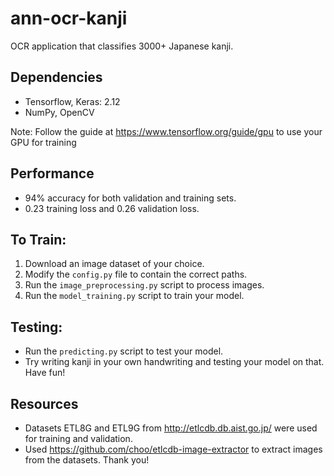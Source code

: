 # ann-ocr-kanji
OCR application that classifies 3000+ Japanese kanji.

## Dependencies
* Tensorflow, Keras: 2.12
* NumPy, OpenCV

Note: Follow the guide at https://www.tensorflow.org/guide/gpu to use your GPU for training

## Performance
* 94% accuracy for both validation and training sets.
* 0.23 training loss and 0.26 validation loss.

## To Train:
1. Download an image dataset of your choice.
2. Modify the ```config.py``` file to contain the correct paths.
3. Run the ```image_preprocessing.py``` script to process images.
4. Run the ```model_training.py``` script to train your model.

## Testing:
* Run the ```predicting.py``` script to test your model. 
* Try writing kanji in your own handwriting and testing your model on that. Have fun!

## Resources
* Datasets ETL8G and ETL9G from http://etlcdb.db.aist.go.jp/ were used for training and validation.
* Used https://github.com/choo/etlcdb-image-extractor to extract images from the datasets. Thank you!
